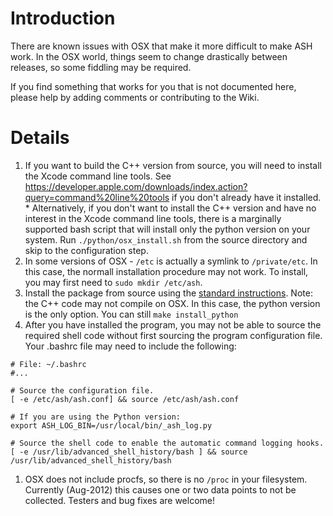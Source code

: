 # Introduction #
There are known issues with OSX that make it more difficult to make ASH work.  In the OSX world, things seem to change drastically between releases, so some fiddling may be required.

If you find something that works for you that is not documented here, please help by adding comments or contributing to the Wiki.


# Details #

  1. If you want to build the C++ version from source, you will need to install the Xcode command line tools.  See https://developer.apple.com/downloads/index.action?query=command%20line%20tools if you don't already have it installed.
    * Alternatively, if you don't want to install the C++ version and have no interest in the Xcode command line tools, there is a marginally supported bash script that will install only the python version on your system.  Run `./python/osx_install.sh` from the source directory and skip to the configuration step.
  1. In some versions of OSX - `/etc` is actually a symlink to `/private/etc`.  In this case, the normall installation procedure may not work.  To install, you may first need to `sudo mkdir /etc/ash`.
  1. Install the package from source using the [standard instructions](HOWTO_Install.md).  Note: the C++ code may not compile on OSX.  In this case, the python version is the only option.  You can still `make install_python`
  1. After you have installed the program, you may not be able to source the required shell code without first sourcing the program configuration file.  Your .bashrc file may need to include the following:
```
# File: ~/.bashrc
#...

# Source the configuration file.
[ -e /etc/ash/ash.conf] && source /etc/ash/ash.conf

# If you are using the Python version:
export ASH_LOG_BIN=/usr/local/bin/_ash_log.py

# Source the shell code to enable the automatic command logging hooks.
[ -e /usr/lib/advanced_shell_history/bash ] && source /usr/lib/advanced_shell_history/bash
```
  1. OSX does not include procfs, so there is no `/proc` in your filesystem.  Currently (Aug-2012) this causes one or two data points to not be collected.  Testers and bug fixes are welcome!